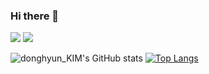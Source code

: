 ### Hi there 👋

<img src="https://img.shields.io/badge/Spring-blue?style=flat-square&logo=Spring&logoColor=white"/></a>
<img src="https://img.shields.io/badge/Spring Boot-blue?style=flat-square&logo=Spring Boot&logoColor=white"/></a>

![donghyun_KIM's GitHub stats](https://github-readme-stats.vercel.app/api?username=Aura1226&show_icons=true&theme=tokyonight)
[![Top Langs](https://github-readme-stats.vercel.app/api/top-langs/?username=Aura1226&layout=compact&theme=tokyonight)](https://github.com/Aura1226/github-readme-stats)

<!--
**Aura1226/Aura1226** is a ✨ _special_ ✨ repository because its `README.md` (this file) appears on your GitHub profile.

Here are some ideas to get you started:

- 🔭 I’m currently working on ...
- 🌱 I’m currently learning ...
- 👯 I’m looking to collaborate on ...
- 🤔 I’m looking for help with ...
- 💬 Ask me about ...
- 📫 How to reach me: ...
- 😄 Pronouns: ...
- ⚡ Fun fact: ...
-->
